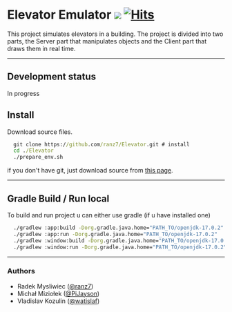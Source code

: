 # Elevator Emulator ![](https://us-central1-progress-markdown.cloudfunctions.net/progress/86) [![Hits](https://hits.seeyoufarm.com/api/count/incr/badge.svg?url=https%3A%2F%2Fgithub.com%2Franz7%2FElevator%2F&count_bg=%237AAA56&title_bg=%236F1C1C&icon=github.svg&icon_color=%23C17878&title=hits&edge_flat=false)](https://hits.seeyoufarm.com)
This project simulates elevators in a building. The project is divided into two parts, the Server part that manipulates
objects and the Client part that draws them in real time.
___

## Development status

In progress

## Install

Download source files.

```bat
  git clone https://github.com/ranz7/Elevator.git # install
  cd ./Elevator
  ./prepare_env.sh
```

if you don't have git, just download source
from [this page](https://github.com/watislaf/chessbot/releases/tag/V1.0.1600Elo).
____

## Gradle Build / Run local
To build and run project u can either use gradle (if u have installed one)

```bat
  ./gradlew :app:build -Dorg.gradle.java.home="PATH_TO/openjdk-17.0.2"
  ./gradlew :app:run -Dorg.gradle.java.home="PATH_TO/openjdk-17.0.2"
  ./gradlew :window:build -Dorg.gradle.java.home="PATH_TO/openjdk-17.0.2"
  ./gradlew :window:run -Dorg.gradle.java.home="PATH_TO/openjdk-17.0.2"
 ```
_____

### Authors

* Radek Mysliwiec ([@ranz7](https://github.com/ranz7))
* Michał Miziołek ([@PiJayson](https://github.com/PiJayson))
* Vladislav Kozulin ([@watislaf](https://github.com/watislaf))
